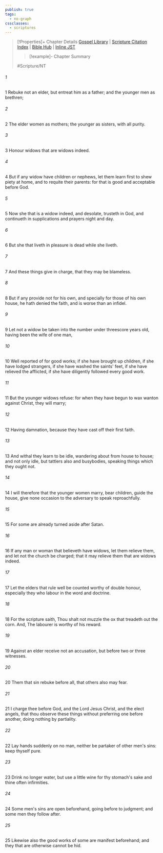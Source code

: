 ```yaml
---
publish: true
tags:
  - no-graph
cssclasses:
  - scriptures
---
```

>[!Properties]+ Chapter Details
>[Gospel Library](https://churchofjesuschrist.org/study/scriptures/nt/1-tim/5?lang=eng)    |    [Scripture Citation Index](https://scriptures.byu.edu/#09a05::c09a05)    |    [Bible Hub](https://biblehub.com/1_timothy/5.htm)    |    [Inline JST](https://scripturetoolbox.com/html/ic/1Timothy/5.html)
>>[!example]- Chapter Summary
>> 
> 
>
>#Scripture/NT
###### 1
1 Rebuke not an elder, but entreat him as a father; and the younger men as brethren;
###### 2
2 The elder women as mothers; the younger as sisters, with all purity.
###### 3
3 Honour widows that are widows indeed.
###### 4
4 But if any widow have children or nephews, let them learn first to shew piety at home, and to requite their parents: for that is good and acceptable before God.
###### 5
5 Now she that is a widow indeed, and desolate, trusteth in God, and continueth in supplications and prayers night and day.
###### 6
6 But she that liveth in pleasure is dead while she liveth.
###### 7
7 And these things give in charge, that they may be blameless.
###### 8
8 But if any provide not for his own, and specially for those of his own house, he hath denied the faith, and is worse than an infidel.
###### 9
9 Let not a widow be taken into the number under threescore years old, having been the wife of one man,
###### 10
10 Well reported of for good works; if she have brought up children, if she have lodged strangers, if she have washed the saints' feet, if she have relieved the afflicted, if she have diligently followed every good work.
###### 11
11 But the younger widows refuse: for when they have begun to wax wanton against Christ, they will marry;
###### 12
12 Having damnation, because they have cast off their first faith.
###### 13
13 And withal they learn to be idle, wandering about from house to house; and not only idle, but tattlers also and busybodies, speaking things which they ought not.
###### 14
14 I will therefore that the younger women marry, bear children, guide the house, give none occasion to the adversary to speak reproachfully.
###### 15
15 For some are already turned aside after Satan.
###### 16
16 If any man or woman that believeth have widows, let them relieve them, and let not the church be charged; that it may relieve them that are widows indeed.
###### 17
17 Let the elders that rule well be counted worthy of double honour, especially they who labour in the word and doctrine.
###### 18
18 For the scripture saith, Thou shalt not muzzle the ox that treadeth out the corn. And, The labourer is worthy of his reward.
###### 19
19 Against an elder receive not an accusation, but before two or three witnesses.
###### 20
20 Them that sin rebuke before all, that others also may fear.
###### 21
21 I charge thee before God, and the Lord Jesus Christ, and the elect angels, that thou observe these things without preferring one before another, doing nothing by partiality.
###### 22
22 Lay hands suddenly on no man, neither be partaker of other men's sins: keep thyself pure.
###### 23
23 Drink no longer water, but use a little wine for thy stomach's sake and thine often infirmities.
###### 24
24 Some men's sins are open beforehand, going before to judgment; and some men they follow after.
###### 25
25 Likewise also the good works of some are manifest beforehand; and they that are otherwise cannot be hid.
